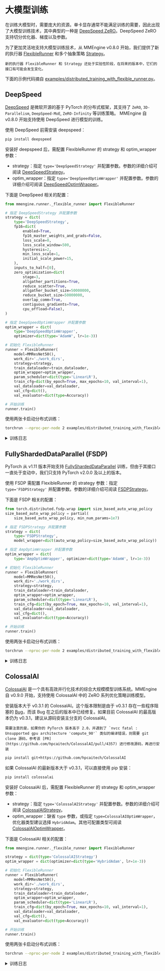 # 大模型训练

在训练大模型时，需要庞大的资源。单卡显存通常不能满足训练的需要，因此出现了大模型训练技术，其中典型的一种是 [DeepSpeed ZeRO](https://www.deepspeed.ai/tutorials/zero/#zero-overview)。DeepSpeed ZeRO 支持切分优化器、梯度以及参数。

为了更加灵活地支持大模型训练技术，从 MMEngine v0.8.0 开始，我们提供了新的执行器 [FlexibleRunner](mmengine.runner.FlexibleRunner) 和多个抽象策略 [Strategy](../api/strategy)。

```{warning}
新的执行器 FlexibleRunner 和 Strategy 还处于实验性阶段，在将来的版本中，它们的接口有可能会发生变化。
```

下面的示例代码摘自 [examples/distributed_training_with_flexible_runner.py](https://github.com/open-mmlab/mmengine/blob/main/examples/distributed_training_with_flexible_runner.py)。

## DeepSpeed

[DeepSpeed](https://github.com/microsoft/DeepSpeed/tree/master) 是微软开源的基于 PyTorch 的分布式框架，其支持了 `ZeRO`, `3D-Parallelism`, `DeepSpeed-MoE`, `ZeRO-Infinity` 等训练策略。
MMEngine 自 v0.8.0 开始支持使用 DeepSpeed 进行模型的训练。

使用 DeepSpeed 前需安装 deepspeed：

```bash
pip install deepspeed
```

安装好 deepspeed 后，需配置 FlexibleRunner 的 strategy 和 optim_wrapper 参数：

- strategy：指定 `type='DeepSpeedStrategy'` 并配置参数。参数的详细介绍可阅读 [DeepSpeedStrategy](mmengine._strategy.DeepSpeedStrategy)。
- optim_wrapper：指定 `type='DeepSpeedOptimWrapper'` 并配置参数。参数的详细介绍可阅读 [DeepSpeedOptimWrapper](mmengine._strategy.deepspeed.DeepSpeedOptimWrapper)。

下面是 DeepSpeed 相关的配置：

```python
from mmengine.runner._flexible_runner import FlexibleRunner

# 指定 DeepSpeedStrategy 并配置参数
strategy = dict(
    type='DeepSpeedStrategy',
    fp16=dict(
        enabled=True,
        fp16_master_weights_and_grads=False,
        loss_scale=0,
        loss_scale_window=500,
        hysteresis=2,
        min_loss_scale=1,
        initial_scale_power=15,
    ),
    inputs_to_half=[0],
    zero_optimization=dict(
        stage=3,
        allgather_partitions=True,
        reduce_scatter=True,
        allgather_bucket_size=50000000,
        reduce_bucket_size=50000000,
        overlap_comm=True,
        contiguous_gradients=True,
        cpu_offload=False),
)

# 指定 DeepSpeedOptimWrapper 并配置参数
optim_wrapper = dict(
    type='DeepSpeedOptimWrapper',
    optimizer=dict(type='AdamW', lr=1e-3))

# 初始化 FlexibleRunner
runner = FlexibleRunner(
    model=MMResNet50(),
    work_dir='./work_dirs',
    strategy=strategy,
    train_dataloader=train_dataloader,
    optim_wrapper=optim_wrapper,
    param_scheduler=dict(type='LinearLR'),
    train_cfg=dict(by_epoch=True, max_epochs=10, val_interval=1),
    val_dataloader=val_dataloader,
    val_cfg=dict(),
    val_evaluator=dict(type=Accuracy))

# 开始训练
runner.train()
```

使用两张卡启动分布式训练：

```bash
torchrun --nproc-per-node 2 examples/distributed_training_with_flexible_runner.py --use-deepspeed
```

<details>
<summary>训练日志</summary>

```
07/03 13:04:17 - mmengine - INFO - Epoch(train)  [1][ 10/196]  lr: 3.3333e-04  eta: 0:13:14  time: 0.4073  data_time: 0.0335  memory: 970  loss: 6.1887
07/03 13:04:19 - mmengine - INFO - Epoch(train)  [1][ 20/196]  lr: 3.3333e-04  eta: 0:09:39  time: 0.1904  data_time: 0.0327  memory: 970  loss: 2.5746
07/03 13:04:21 - mmengine - INFO - Epoch(train)  [1][ 30/196]  lr: 3.3333e-04  eta: 0:08:32  time: 0.1993  data_time: 0.0342  memory: 970  loss: 2.4180
07/03 13:04:23 - mmengine - INFO - Epoch(train)  [1][ 40/196]  lr: 3.3333e-04  eta: 0:08:01  time: 0.2052  data_time: 0.0368  memory: 970  loss: 2.3682
07/03 13:04:25 - mmengine - INFO - Epoch(train)  [1][ 50/196]  lr: 3.3333e-04  eta: 0:07:39  time: 0.2013  data_time: 0.0356  memory: 970  loss: 2.3025
07/03 13:04:27 - mmengine - INFO - Epoch(train)  [1][ 60/196]  lr: 3.3333e-04  eta: 0:07:25  time: 0.2025  data_time: 0.0353  memory: 970  loss: 2.2078
07/03 13:04:29 - mmengine - INFO - Epoch(train)  [1][ 70/196]  lr: 3.3333e-04  eta: 0:07:13  time: 0.1999  data_time: 0.0352  memory: 970  loss: 2.2045
07/03 13:04:31 - mmengine - INFO - Epoch(train)  [1][ 80/196]  lr: 3.3333e-04  eta: 0:07:04  time: 0.2013  data_time: 0.0350  memory: 970  loss: 2.1709
07/03 13:04:33 - mmengine - INFO - Epoch(train)  [1][ 90/196]  lr: 3.3333e-04  eta: 0:06:56  time: 0.1975  data_time: 0.0341  memory: 970  loss: 2.2070
07/03 13:04:35 - mmengine - INFO - Epoch(train)  [1][100/196]  lr: 3.3333e-04  eta: 0:06:49  time: 0.1993  data_time: 0.0347  memory: 970  loss: 2.0891
07/03 13:04:37 - mmengine - INFO - Epoch(train)  [1][110/196]  lr: 3.3333e-04  eta: 0:06:44  time: 0.1995  data_time: 0.0357  memory: 970  loss: 2.0700
07/03 13:04:39 - mmengine - INFO - Epoch(train)  [1][120/196]  lr: 3.3333e-04  eta: 0:06:38  time: 0.1966  data_time: 0.0342  memory: 970  loss: 1.9983
07/03 13:04:41 - mmengine - INFO - Epoch(train)  [1][130/196]  lr: 3.3333e-04  eta: 0:06:37  time: 0.2216  data_time: 0.0341  memory: 970  loss: 1.9409
07/03 13:04:43 - mmengine - INFO - Epoch(train)  [1][140/196]  lr: 3.3333e-04  eta: 0:06:32  time: 0.1944  data_time: 0.0336  memory: 970  loss: 1.9800
07/03 13:04:45 - mmengine - INFO - Epoch(train)  [1][150/196]  lr: 3.3333e-04  eta: 0:06:27  time: 0.1946  data_time: 0.0338  memory: 970  loss: 1.9356
07/03 13:04:47 - mmengine - INFO - Epoch(train)  [1][160/196]  lr: 3.3333e-04  eta: 0:06:22  time: 0.1937  data_time: 0.0333  memory: 970  loss: 1.8145
07/03 13:04:49 - mmengine - INFO - Epoch(train)  [1][170/196]  lr: 3.3333e-04  eta: 0:06:18  time: 0.1941  data_time: 0.0335  memory: 970  loss: 1.8525
07/03 13:04:51 - mmengine - INFO - Epoch(train)  [1][180/196]  lr: 3.3333e-04  eta: 0:06:17  time: 0.2204  data_time: 0.0341  memory: 970  loss: 1.7637
07/03 13:04:53 - mmengine - INFO - Epoch(train)  [1][190/196]  lr: 3.3333e-04  eta: 0:06:14  time: 0.1998  data_time: 0.0345  memory: 970  loss: 1.7523
```

</details>

## FullyShardedDataParallel (FSDP)

PyTorch 从 v1.11 版本开始支持 [FullyShardedDataParallel](https://pytorch.org/docs/stable/fsdp.html) 训练，但由于其接口一直处于变动中，我们只支持 PyTorch v2.0.0 及以上的版本。

使用 FSDP 需配置 FlexibleRunner 的 strategy 参数：指定 `type='FSDPStrategy'` 并配置参数。参数的详细介绍可阅读 [FSDPStrategy](mmengine._strategy.FSDPStrategy)。

下面是 FSDP 相关的配置：

```python
from torch.distributed.fsdp.wrap import size_based_auto_wrap_policy
size_based_auto_wrap_policy = partial(
    size_based_auto_wrap_policy, min_num_params=1e7)

# 指定 FSDPStrategy 并配置参数
strategy = dict(
    type='FSDPStrategy',
    model_wrapper=dict(auto_wrap_policy=size_based_auto_wrap_policy))

# 指定 AmpOptimWrapper 并配置参数
optim_wrapper = dict(
    type='AmpOptimWrapper', optimizer=dict(type='AdamW', lr=1e-3))

# 初始化 FlexibleRunner
runner = FlexibleRunner(
    model=MMResNet50(),
    work_dir='./work_dirs',
    strategy=strategy,
    train_dataloader=train_dataloader,
    optim_wrapper=optim_wrapper,
    param_scheduler=dict(type='LinearLR'),
    train_cfg=dict(by_epoch=True, max_epochs=10, val_interval=1),
    val_dataloader=val_dataloader,
    val_cfg=dict(),
    val_evaluator=dict(type=Accuracy))

# 开始训练
runner.train()
```

使用两张卡启动分布式训练：

```bash
torchrun --nproc-per-node 2 examples/distributed_training_with_flexible_runner.py --use-fsdp
```

<details>
<summary>训练日志</summary>

```
07/03 13:05:37 - mmengine - INFO - Epoch(train)  [1][ 10/196]  lr: 3.3333e-04  eta: 0:08:28  time: 0.2606  data_time: 0.0330  memory: 954  loss: 6.1265
07/03 13:05:38 - mmengine - INFO - Epoch(train)  [1][ 20/196]  lr: 3.3333e-04  eta: 0:05:18  time: 0.0673  data_time: 0.0325  memory: 954  loss: 2.5584
07/03 13:05:39 - mmengine - INFO - Epoch(train)  [1][ 30/196]  lr: 3.3333e-04  eta: 0:04:13  time: 0.0666  data_time: 0.0320  memory: 954  loss: 2.4816
07/03 13:05:39 - mmengine - INFO - Epoch(train)  [1][ 40/196]  lr: 3.3333e-04  eta: 0:03:41  time: 0.0666  data_time: 0.0321  memory: 954  loss: 2.3695
07/03 13:05:40 - mmengine - INFO - Epoch(train)  [1][ 50/196]  lr: 3.3333e-04  eta: 0:03:21  time: 0.0671  data_time: 0.0324  memory: 954  loss: 2.3208
07/03 13:05:41 - mmengine - INFO - Epoch(train)  [1][ 60/196]  lr: 3.3333e-04  eta: 0:03:08  time: 0.0667  data_time: 0.0320  memory: 954  loss: 2.2431
07/03 13:05:41 - mmengine - INFO - Epoch(train)  [1][ 70/196]  lr: 3.3333e-04  eta: 0:02:58  time: 0.0667  data_time: 0.0320  memory: 954  loss: 2.1873
07/03 13:05:42 - mmengine - INFO - Epoch(train)  [1][ 80/196]  lr: 3.3333e-04  eta: 0:02:51  time: 0.0669  data_time: 0.0320  memory: 954  loss: 2.2006
07/03 13:05:43 - mmengine - INFO - Epoch(train)  [1][ 90/196]  lr: 3.3333e-04  eta: 0:02:45  time: 0.0671  data_time: 0.0324  memory: 954  loss: 2.1547
07/03 13:05:43 - mmengine - INFO - Epoch(train)  [1][100/196]  lr: 3.3333e-04  eta: 0:02:40  time: 0.0667  data_time: 0.0321  memory: 954  loss: 2.1361
07/03 13:05:44 - mmengine - INFO - Epoch(train)  [1][110/196]  lr: 3.3333e-04  eta: 0:02:36  time: 0.0668  data_time: 0.0320  memory: 954  loss: 2.0405
07/03 13:05:45 - mmengine - INFO - Epoch(train)  [1][120/196]  lr: 3.3333e-04  eta: 0:02:32  time: 0.0669  data_time: 0.0320  memory: 954  loss: 2.0228
07/03 13:05:45 - mmengine - INFO - Epoch(train)  [1][130/196]  lr: 3.3333e-04  eta: 0:02:29  time: 0.0670  data_time: 0.0324  memory: 954  loss: 2.0375
07/03 13:05:46 - mmengine - INFO - Epoch(train)  [1][140/196]  lr: 3.3333e-04  eta: 0:02:26  time: 0.0664  data_time: 0.0320  memory: 954  loss: 1.9926
07/03 13:05:47 - mmengine - INFO - Epoch(train)  [1][150/196]  lr: 3.3333e-04  eta: 0:02:24  time: 0.0668  data_time: 0.0320  memory: 954  loss: 1.9820
07/03 13:05:47 - mmengine - INFO - Epoch(train)  [1][160/196]  lr: 3.3333e-04  eta: 0:02:22  time: 0.0674  data_time: 0.0325  memory: 954  loss: 1.9728
07/03 13:05:48 - mmengine - INFO - Epoch(train)  [1][170/196]  lr: 3.3333e-04  eta: 0:02:20  time: 0.0666  data_time: 0.0320  memory: 954  loss: 1.9359
07/03 13:05:49 - mmengine - INFO - Epoch(train)  [1][180/196]  lr: 3.3333e-04  eta: 0:02:18  time: 0.0667  data_time: 0.0321  memory: 954  loss: 1.9488
07/03 13:05:49 - mmengine - INFO - Epoch(train)  [1][190/196]  lr: 3.3333e-04  eta: 0:02:16  time: 0.0671  data_time: 0.0323  memory: 954  loss: 1.9023\
```

</details>

## ColossalAI

[ColossalAI](https://colossalai.org/) 是一个具有高效并行化技术的综合大规模模型训练系统。MMEngine 自 v0.9.0 开始，支持使用 ColossalAI 中的 ZeRO 系列优化策略训练模型。

安装版本大于 v0.3.1 的 ColossalAI。这个版本限制是由于 v0.3.1 存在一些程序阻塞的 [Bug](https://github.com/hpcaitech/ColossalAI/issues/4393)，而该 Bug 在之后的版本中已经修复。如果目前 ColossalAI 的最高版本仍为 v0.3.1，建议从源码安装主分支的 ColossalAI。

```{note}
需要注意的是，如果你的 PyTorch 版本高于 2.0，并遇到了 `nvcc fatal : Unsupported gpu architecture 'compute_90'` 类似的编译错误，则需要 git clone 源码，参考该 [PR](https://github.com/hpcaitech/ColossalAI/pull/4357) 进行修改源码，再进行安装
```

```bash
pip install git+https://github.com/hpcaitech/ColossalAI
```

如果 ColossalAI 的最新版本大于 v0.3.1，可以直接使用 pip 安装：

```bash
pip install colossalai
```

安装好 ColossalAI 后，需配置 FlexibleRunner 的 strategy 和 optim_wrapper 参数：

- strategy：指定 `type='ColossalAIStrategy'` 并配置参数。参数的详细介绍可阅读 [ColossalAIStrategy](mmengine._strategy.ColossalAIStrategy)。
- optim_wrapper：缺省 `type` 参数，或指定 `type=ColossalAIOptimWrapper`，优化器类型建议选择 `HybridAdam`。其他可配置类型可阅读 [ColossalAIOptimWrapper](mmengine._strategy.ColossalAIOptimWrapper)。

下面是 ColossalAI 相关的配置：

```python
from mmengine.runner._flexible_runner import FlexibleRunner

strategy = dict(type='ColossalAIStrategy')
optim_wrapper = dict(optimizer=dict(type='HybridAdam', lr=1e-3))

# 初始化 FlexibleRunner
runner = FlexibleRunner(
    model=MMResNet50(),
    work_dir='./work_dirs',
    strategy=strategy,
    train_dataloader=train_dataloader,
    optim_wrapper=optim_wrapper,
    param_scheduler=dict(type='LinearLR'),
    train_cfg=dict(by_epoch=True, max_epochs=10, val_interval=1),
    val_dataloader=val_dataloader,
    val_cfg=dict(),
    val_evaluator=dict(type=Accuracy))

# 开始训练
runner.train()
```

使用两张卡启动分布式训练：

```bash
torchrun --nproc-per-node 2 examples/distributed_training_with_flexible_runner.py --use-colossalai
```

<details>
<summary>训练日志</summary>

```
08/18 11:56:34 - mmengine - INFO - Epoch(train)  [1][ 10/196]  lr: 3.3333e-04  eta: 0:10:31  time: 0.3238  data_time: 0.0344  memory: 597  loss: 3.8766
08/18 11:56:35 - mmengine - INFO - Epoch(train)  [1][ 20/196]  lr: 3.3333e-04  eta: 0:06:56  time: 0.1057  data_time: 0.0338  memory: 597  loss: 2.3797
08/18 11:56:36 - mmengine - INFO - Epoch(train)  [1][ 30/196]  lr: 3.3333e-04  eta: 0:05:45  time: 0.1068  data_time: 0.0342  memory: 597  loss: 2.3219
08/18 11:56:37 - mmengine - INFO - Epoch(train)  [1][ 40/196]  lr: 3.3333e-04  eta: 0:05:08  time: 0.1059  data_time: 0.0337  memory: 597  loss: 2.2641
08/18 11:56:38 - mmengine - INFO - Epoch(train)  [1][ 50/196]  lr: 3.3333e-04  eta: 0:04:45  time: 0.1062  data_time: 0.0338  memory: 597  loss: 2.2250
08/18 11:56:40 - mmengine - INFO - Epoch(train)  [1][ 60/196]  lr: 3.3333e-04  eta: 0:04:31  time: 0.1097  data_time: 0.0339  memory: 597  loss: 2.1672
08/18 11:56:41 - mmengine - INFO - Epoch(train)  [1][ 70/196]  lr: 3.3333e-04  eta: 0:04:21  time: 0.1096  data_time: 0.0340  memory: 597  loss: 2.1688
08/18 11:56:42 - mmengine - INFO - Epoch(train)  [1][ 80/196]  lr: 3.3333e-04  eta: 0:04:13  time: 0.1098  data_time: 0.0338  memory: 597  loss: 2.1781
08/18 11:56:43 - mmengine - INFO - Epoch(train)  [1][ 90/196]  lr: 3.3333e-04  eta: 0:04:06  time: 0.1097  data_time: 0.0338  memory: 597  loss: 2.0938
08/18 11:56:44 - mmengine - INFO - Epoch(train)  [1][100/196]  lr: 3.3333e-04  eta: 0:04:01  time: 0.1097  data_time: 0.0339  memory: 597  loss: 2.1078
08/18 11:56:45 - mmengine - INFO - Epoch(train)  [1][110/196]  lr: 3.3333e-04  eta: 0:04:01  time: 0.1395  data_time: 0.0340  memory: 597  loss: 2.0141
08/18 11:56:46 - mmengine - INFO - Epoch(train)  [1][120/196]  lr: 3.3333e-04  eta: 0:03:56  time: 0.1090  data_time: 0.0338  memory: 597  loss: 2.0273
08/18 11:56:48 - mmengine - INFO - Epoch(train)  [1][130/196]  lr: 3.3333e-04  eta: 0:03:52  time: 0.1096  data_time: 0.0339  memory: 597  loss: 2.0086
08/18 11:56:49 - mmengine - INFO - Epoch(train)  [1][140/196]  lr: 3.3333e-04  eta: 0:03:49  time: 0.1096  data_time: 0.0339  memory: 597  loss: 1.9180
08/18 11:56:50 - mmengine - INFO - Epoch(train)  [1][150/196]  lr: 3.3333e-04  eta: 0:03:46  time: 0.1092  data_time: 0.0339  memory: 597  loss: 1.9578
08/18 11:56:51 - mmengine - INFO - Epoch(train)  [1][160/196]  lr: 3.3333e-04  eta: 0:03:43  time: 0.1097  data_time: 0.0339  memory: 597  loss: 1.9375
08/18 11:56:52 - mmengine - INFO - Epoch(train)  [1][170/196]  lr: 3.3333e-04  eta: 0:03:40  time: 0.1092  data_time: 0.0339  memory: 597  loss: 1.9312
08/18 11:56:53 - mmengine - INFO - Epoch(train)  [1][180/196]  lr: 3.3333e-04  eta: 0:03:37  time: 0.1070  data_time: 0.0339  memory: 597  loss: 1.9078
```

</details>
